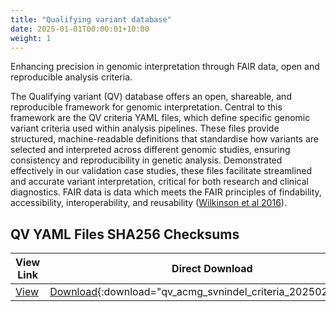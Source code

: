 ```yaml
---
title: "Qualifying variant database"
date: 2025-01-01T00:00:01+10:00
weight: 1
---
```


Enhancing precision in genomic interpretation through FAIR data, open and reproducible analysis criteria.

The Qualifying variant (QV) database offers an open, shareable, and reproducible framework for genomic interpretation. Central to this framework are the QV criteria YAML files, which define specific genomic variant criteria used within analysis pipelines. These files provide structured, machine-readable definitions that standardise how variants are selected and interpreted across different genomic studies, ensuring consistency and reproducibility in genetic analysis. Demonstrated effectively in our validation case studies, these files facilitate streamlined and accurate variant interpretation, critical for both research and clinical diagnostics.
FAIR data is data which meets the FAIR principles of findability, accessibility, interoperability, and reusability
([Wilkinson et al 2016](https://doi.org/10.1038%2FSDATA.2016.18)).

## QV YAML Files SHA256 Checksums

| View Link | Direct Download | Filename | SHA256 |
| --------- | --------------- | -------- | ------ |
| [View](/assets/qv_database/qv_acmg_svnindel_criteria_20250225.yaml) | [Download](/assets/qv_database/qv_acmg_svnindel_criteria_20250225.yaml){:download="qv_acmg_svnindel_criteria_20250225.yaml"} | qv_acmg_svnindel_criteria_20250225.yaml | `d91fde41a5fff48631adecba38773d619ae8cd5cff9b9b42ef7f5efbd6bbfcdf` |
